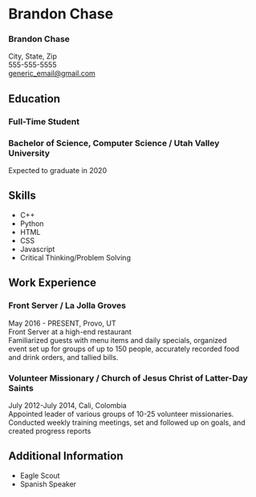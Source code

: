 # Brandon Chase
### Brandon Chase  
City, State, Zip  
555-555-5555  
generic_email@gmail.com

## Education
### Full-Time Student  
### Bachelor of Science, Computer Science / Utah Valley University  
Expected to graduate in 2020

## Skills 
- C++
- Python
- HTML
- CSS
- Javascript
- Critical Thinking/Problem Solving
## Work Experience
### Front Server / La Jolla Groves
May 2016 - PRESENT,  Provo, UT  
Front Server at a high-end restaurant  
      Familiarized guests with menu items and daily specials, organized  
      event set up for groups of up  to 150 people, accurately recorded food  
      and drink orders, and tallied bills.
### Volunteer Missionary / Church of Jesus Christ of Latter-Day Saints
July 2012-July 2014,  Cali, Colombia  
Appointed leader of various groups of 10-25 volunteer             missionaries.  
        Conducted weekly training meetings, set and
        followed up on goals, and created progress reports
## Additional Information
- Eagle Scout
- Spanish Speaker
